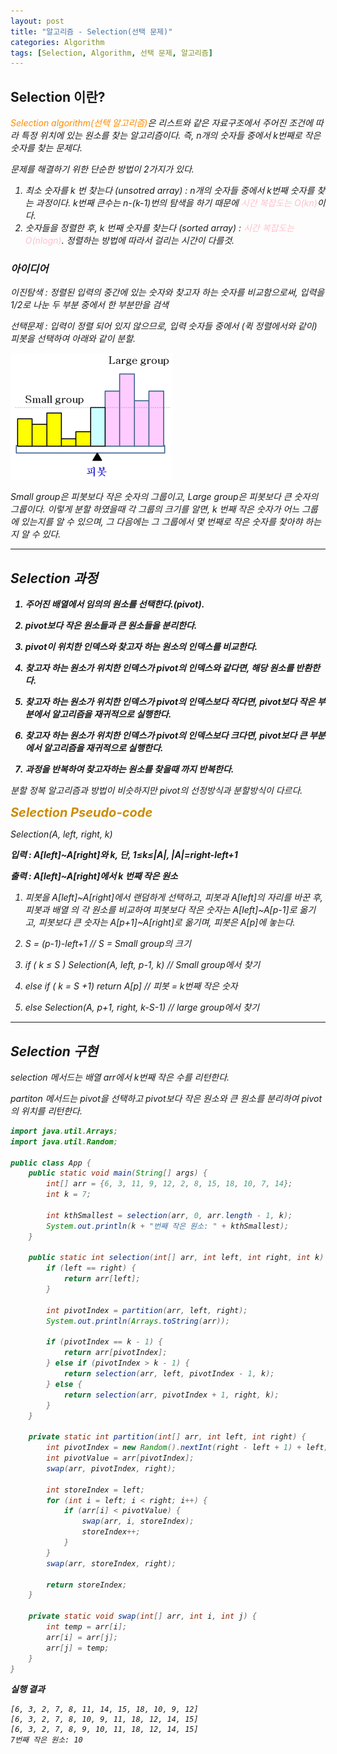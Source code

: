 ```yaml
---
layout: post
title: "알고리즘 - Selection(선택 문제)"
categories: Algorithm
tags: [Selection, Algorithm, 선택 문제, 알고리즘]
---
```


## Selection 이란?

<I><span style = "color:#FF8C00">Selection algorithm(선택 알고리즘)</span>은 리스트와 같은 자료구조에서 주어진 조건에 따라 특정 위치에 있는 원소를 찾는 알고리즘이다. 즉, n개의 숫자들 중에서 k번째로 작은 숫자를 찾는 문제다.

문제를 해결하기 위한 단순한 방법이 2가지가 있다.

1. 최소 숫자를 k 번 찾는다 (unsotred array) : n개의 숫자들 중에서 k번째 숫자를 찾는 과정이다. k번째 큰수는 n-(k-1)번의 탐색을 하기 때문에 <span style = "color:Pink">시간 복잡도는 O(kn)</span>이다.
2. 숫자들을 정렬한 후, k 번째 숫자를 찾는다 (sorted array) : <span style = "color:Pink">시간 복잡도는 O(nlogn)</span>. 정렬하는 방법에 따라서 걸리는 시간이 다를것.

### 아이디어

이진탐색 : 정렬된 입력의 중간에 있는 숫자와 찾고자 하는 숫자를 비교함으로써, 입력을 1/2로 나눈 두 부분 중에서 한 부분만을 검색

선택문제 : 입력이 정렬 되어 있지 않으므로, 입력 숫자들 중에서 (퀵 정렬에서와 같이) 피봇을 선택하여 아래와 같이 분할.

![Selection](/assets/images/Selection.png)

Small group은 피봇보다 작은 숫자의 그룹이고, Large group은 피봇보다 큰 숫자의 그룹이다. 이렇게 분할 하였을때 각 그룹의 크기를 알면, k 번째 작은 숫자가 어느 그룹에 있는지를 알 수 있으며, 그 다음에는 그 그룹에서 몇 번째로 작은 숫자를 찾아햐 하는지 알 수 있다.

<hr/>

## Selection 과정

<div style = " font-weight:bold">

1. 주어진 배열에서 임의의 원소를 선택한다.(pivot).<br/>

2. pivot보다 작은 원소들과 큰 원소들을 분리한다.<br/>

3. pivot이 위치한 인덱스와 찾고자 하는 원소의 인덱스를 비교한다.<br/>

4. 찾고자 하는 원소가 위치한 인덱스가 pivot의 인덱스와 같다면, 해당 원소를 반환한다.<br/>

5. 찾고자 하는 원소가 위치한 인덱스가 pivot의 인덱스보다 작다면, pivot보다 작은 부분에서 알고리즘을 재귀적으로 실행한다.<br/>

6. 찾고자 하는 원소가 위치한 인덱스가 pivot의 인덱스보다 크다면, pivot보다 큰 부분에서 알고리즘을 재귀적으로 실행한다.<br/>

7. 과정을 반복하여 찾고자하는 원소를 찾을때 까지 반복한다.<br/>

</div>
분할 정복 알고리즘과 방법이 비슷하지만 pivot의 선정방식과 분할방식이 다르다.

<span style = "font-weight:bold;font-size:20px;color:#CC8C00">Selection Pseudo-code</span>

Selection(A, left, right, k)

<span style = "font-weight:bold">입력 : A[left]~A[right]와 k, 단, 1≤k≤|A|, |A|=right-left+1</span>

<span style = "font-weight:bold">출력 : A[left]~A[right]에서 k 번째 작은 원소</span>

1. 피봇을 A[left]~A[right]에서 랜덤하게 선택하고, 피봇과 A[left]의 자리를 바꾼 후, 피봇과 배열
   의 각 원소를 비교하여 피봇보다 작은 숫자는 A[left]~A[p-1]로 옮기고, 피봇보다 큰 숫자는
   A[p+1]~A[right]로 옮기며, 피봇은 A[p]에 놓는다.

2. S = (p-1)-left+1 // S = Small group의 크기

3. if ( k ≤ S ) Selection(A, left, p-1, k) // Small group에서 찾기

4. else if ( k = S +1) return A[p] // 피봇 = k번째 작은 숫자

5. else Selection(A, p+1, right, k-S-1) // large group에서 찾기

<hr/>

## Selection 구현

selection 메서드는 배열 arr에서 k번째 작은 수를 리턴한다.

partiton 메서드는 pivot을 선택하고 pivot보다 작은 원소와 큰 원소를 분리하여 pivot의 위치를 리턴한다.

```java
import java.util.Arrays;
import java.util.Random;

public class App {
    public static void main(String[] args) {
        int[] arr = {6, 3, 11, 9, 12, 2, 8, 15, 18, 10, 7, 14};
        int k = 7;

        int kthSmallest = selection(arr, 0, arr.length - 1, k);
        System.out.println(k + "번째 작은 원소: " + kthSmallest);
    }

    public static int selection(int[] arr, int left, int right, int k) {
        if (left == right) {
            return arr[left];
        }

        int pivotIndex = partition(arr, left, right);
        System.out.println(Arrays.toString(arr));

        if (pivotIndex == k - 1) {
            return arr[pivotIndex];
        } else if (pivotIndex > k - 1) {
            return selection(arr, left, pivotIndex - 1, k);
        } else {
            return selection(arr, pivotIndex + 1, right, k);
        }
    }

    private static int partition(int[] arr, int left, int right) {
        int pivotIndex = new Random().nextInt(right - left + 1) + left;
        int pivotValue = arr[pivotIndex];
        swap(arr, pivotIndex, right);

        int storeIndex = left;
        for (int i = left; i < right; i++) {
            if (arr[i] < pivotValue) {
                swap(arr, i, storeIndex);
                storeIndex++;
            }
        }
        swap(arr, storeIndex, right);

        return storeIndex;
    }

    private static void swap(int[] arr, int i, int j) {
        int temp = arr[i];
        arr[i] = arr[j];
        arr[j] = temp;
    }
}

```

**실행 결과**

    [6, 3, 2, 7, 8, 11, 14, 15, 18, 10, 9, 12]
    [6, 3, 2, 7, 8, 10, 9, 11, 18, 12, 14, 15]
    [6, 3, 2, 7, 8, 9, 10, 11, 18, 12, 14, 15]
    7번째 작은 원소: 10
